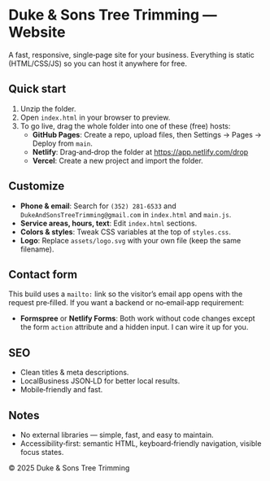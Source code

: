 # Duke & Sons Tree Trimming — Website

A fast, responsive, single‑page site for your business. Everything is static (HTML/CSS/JS) so you can host it anywhere for free.

## Quick start
1. Unzip the folder.
2. Open `index.html` in your browser to preview.
3. To go live, drag the whole folder into one of these (free) hosts:
   - **GitHub Pages**: Create a repo, upload files, then Settings → Pages → Deploy from `main`.
   - **Netlify**: Drag‑and‑drop the folder at https://app.netlify.com/drop
   - **Vercel**: Create a new project and import the folder.

## Customize
- **Phone & email**: Search for `(352) 281-6533` and `DukeAndSonsTreeTrimming@gmail.com` in `index.html` and `main.js`.
- **Service areas, hours, text**: Edit `index.html` sections.
- **Colors & styles**: Tweak CSS variables at the top of `styles.css`.
- **Logo**: Replace `assets/logo.svg` with your own file (keep the same filename).

## Contact form
This build uses a `mailto:` link so the visitor’s email app opens with the request pre‑filled. If you want a backend or no‑email‑app requirement:
- **Formspree** or **Netlify Forms**: Both work without code changes except the form `action` attribute and a hidden input. I can wire it up for you.

## SEO
- Clean titles & meta descriptions.
- LocalBusiness JSON‑LD for better local results.
- Mobile‑friendly and fast.

## Notes
- No external libraries — simple, fast, and easy to maintain.
- Accessibility‑first: semantic HTML, keyboard‑friendly navigation, visible focus states.

© 2025 Duke & Sons Tree Trimming
